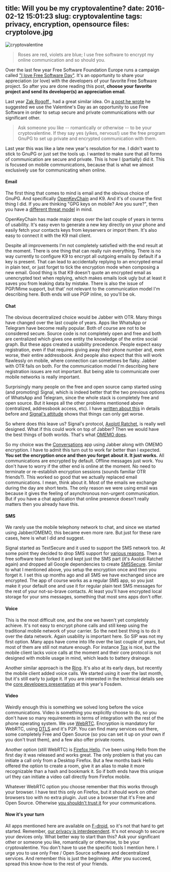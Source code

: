 title: Will you be my cryptovalentine?
date: 2016-02-12 15:01:23
slug: cryptovalentine
tags: privacy, encryption, opensource
files: cryptolove.jpg
---

![cryptovalentine](cryptolove.jpg)

> Roses are red, violets are blue; I use free software to encrypt my online communication and so should you.

Over the last few year Free Software Foundation Europe runs a campaign called ["I love Free Software Day"](https://fsfe.org/campaigns/ilovefs/2016/). It's an opportunity to share your appreciation (or love) with the developers of your favorite Free Software project. So after you are done reading this post, **choose your favorite project and send its developer(s) an appreciation email**.

Last year [Zak Rogoff ](http://zakkkko.com/), had a great similar idea. On [a post he wrote](https://www.fsf.org/blogs/community/will-you-be-my-cryptovalentine) he suggested we use the Valentine's Day as an opportunity to use Free Software in order to setup secure and private communications with our significant other.

> Ask someone you like -- romantically or otherwise -- to be your cryptovalentine. If they say yes (yikes, nervous!) use the free program GnuPG to set up private and encrypted communication with them.

Last year this was like a late new year's resolution for me. I didn't want to stick to GnuPG or just set the tools up. I wanted to make sure that all forms of communication are secure and private. This is how I (partially) did it. This is focused on mobile communications, because that is what we almost exclusively use for communicating when online.

#### **Email**

The first thing that comes to mind is email and the obvious choice of GnuPG. And specifically [OpenKeyChain](https://www.openkeychain.org/about/) and K9. And it's of course the first thing I did. If you are thinking "GPG keys on mobile? Are you sure?", then you have a [different threat model](https://www.roussos.cc/2016/02/01/passive-surveillance/) in mind.

OpenKeyChain has made major steps over the last couple of years in terms of usability. It's easy even to generate a new key directly on your phone and easily fetch your contacts keys from keyservers or import them. It's also easy to connect it with the K9 mail client.

Despite all improvements I'm not completely satisfied with the end result at the moment. There is one thing that can really ruin everything. There is no way currently to configure K9 to encrypt all outgoing emails by default if a key is present. That can lead to accidentally replying to an encrypted email in plain text, or just forget to tick the encryption mode when composing a new email. Good thing is that K9 doesn't quote an encrypted email as unencrypted text when replying, which makes emails look ugly but at least it saves you from leaking data by mistake. There is also the issue of PGP/Mime support, but that' not relevant to the communication model I'm describing here. Both ends will use PGP inline, so you'll be ok.


#### **Chat**

The obvious decentralized choice would be Jabber with OTR. Many things have changed over the last couple of years. Apps like WhatsApp or Telegram have become really popular. Both of course are not to be considered secure. Source code is not completely open and free and both are centralized which gives one entity the knowledge of the entire social graph. But these apps created a usability precedence. People expect easy registration, even if that requires giving away their phone number and, even worse, their entire addressbook. And people also expect that this will work flawlessly on mobile, where connection can sometimes be flaky. Jabber with OTR fails on both. For the communication model I'm describing here registration issues are not important. But being able to communicate over mobile networks is really important.

Surprisingly many people on the free and open source camp started using (and promoting) Signal, which is indeed better that the two previous options of WhatsApp and Telegram, since the whole stack is completely free and open source. But it keeps all the other problems mentioned above (centralized, addressbook access, etc). I have [written about this](https://www.roussos.cc/2015/12/05/signal-privacy/) in details before and [Signal's attitude](https://twitter.com/moxie/status/644551336843870208) shows that things can only get worse.

So where does this leave us? Signal's protocol, [Axolotl Ratchet](https://github.com/trevp/axolotl/wiki), is really well designed. What if this could work on top of Jabber? Then we would have the best things of both worlds. That's what [OMEMO does](https://www.roussos.cc/2016/01/05/jabber-omemo/).

So my choice was the [Conversations](https://conversations.im/) app using Jabber along with OMEMO encryption. I have to admit this turn out to work far better than I expected. **You set the encryption once and then you forget about it. It just works.** All communications are encrypted by default. Offline messages just work. You don't have to worry if the other end is online at the moment. No need to terminate or re-establish encryption sessions (sounds familiar OTR friends?). This worked so good that we actually replaced email communications. I mean, think about it. Most of the emails we exchange during the day are short texts. The only reason we were using email was because it gives the feeling of asynchronous non-urgent communication. But if you have a chat application that online presence doesn't really matters then you already have this.

#### **SMS**

We rarely use the mobile telephony network to chat, and since we started using Jabber/OMEMO, this became even more rare. But just for these rare cases, here is what I did and suggest.

Signal started as TextSecure and it used to support the SMS network too. At some point they decided to drop SMS support for [various reasons](https://whispersystems.org/blog/the-new-textsecure/). Then a free software team forked it and kept just the SMS part (it's Axolotl Ratchet again) and dropped all Google dependencies to create [SMSSecure](http://smssecure.org/). Similar to what I mentioned above, you setup the encryption once and then you forget it. I set this up months ago and all SMS we have exchanged since are encrypted. The app of course works as a regular SMS app, so you just make it your default one and use it for regular plain text SMS messages for the rest of your not-so-brave contacts. At least you'll have encrypted local storage for your sms messages, something that most sms apps don't offer.

#### **Voice**

This is the most difficult one, and the one we haven't yet completely achieve. It's not easy to encrypt phone calls and still keep using the traditional mobile network of your carrier. So the next best thing is to do it over the data network. Again usability is important here. So SIP was not my first option. Many apps have come into life over the last couple of years, but most of them are still not mature enough. For instance [Tox](https://tox.chat/) is nice, but the mobile client lacks voice calls at the moment and their core protocol is not designed with mobile usage in mind, which leads to battery drainage.

Another similar approach is the [Ring](https://ring.cx/). It's also at its early days, but recently the mobile client added voice calls. We started using it over the last month, but it's still early to judge it. If you are interested in the technical details see the [core developers presentation](http://ftp.fau.de/fosdem/2016/k1105/building-a-peer-to-peer-network-for-real-time-communication.mp4) at this year's Fosdem.


#### **Video**

Weirdly enough this is something we solved long before the voice communications. Video is something you explicitly choose to do, so you don't have so many requirements in terms of integration with the rest of the phone operating system. We use [WebRTC](https://en.wikipedia.org/wiki/WebRTC). Encryption is mandatory for WebRTC, using [DTLS](https://en.wikipedia.org/wiki/Datagram_Transport_Layer_Security) and it's P2P. You can find many services out there, some completely Free and Open Source (so you can set it up on your own if you don't trust them), and a few also offer private rooms.

Another option (still WebRTC) is [Firefox Hello](https://www.mozilla.org/en-US/firefox/hello/). I've been using Hello from the first day it was released and works great. The only problem is that you can initiate a call only from a Desktop Firefox. But a few months back Hello offered the option to create a room, give it an alias to make it more recognizable than a hash and bookmark it. So if both ends have this unique url they can initiate a video call directly from Firefox mobile.

Whatever WebRTC option you choose remember that this works through your browser. I have test this only on Firefox, but it should work on other browsers too with no extra plugin. Just use a browser that it's Free and Open Source. Otherwise [you shouldn't trust it](https://twitter.com/comzeradd/status/653535902950682624) for your communications.

#### **Now it's your turn**

All apps mentioned here are available on [F-droid](https://f-droid.org/), so it's not that hard to get started. Remember, [our privacy is interdependent](https://www.roussos.cc/2014/05/14/our-privacy-is-interdependent/). It's not enough to secure your devices only. What better way to start than this? Ask your significant other or someone you like, romantically or otherwise, to be your cryptovalentine. You don't have to use the specific tools I mention here. I urge you to use only Free / Open Source software and decentralized services. And remember this is just the beginning. After you succeed, spread this know-how to the rest of your friends.
